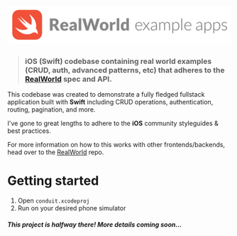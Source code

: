 # ![RealWorld Example App](logo.png)

> ### iOS (Swift) codebase containing real world examples (CRUD, auth, advanced patterns, etc) that adheres to the [RealWorld](https://github.com/gothinkster/realworld) spec and API.

This codebase was created to demonstrate a fully fledged fullstack application built with **Swift** including CRUD operations, authentication, routing, pagination, and more.

I've gone to great lengths to adhere to the **iOS** community styleguides & best practices.

For more information on how to this works with other frontends/backends, head over to the [RealWorld](https://github.com/gothinkster/realworld) repo.


# Getting started

1. Open `conduit.xcodeproj`
2. Run on your desired phone simulator

#### *This project is halfway there! More details coming soon...*

